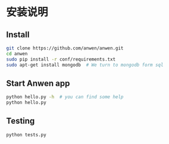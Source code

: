 安装说明
========


## Install

```bash
git clone https://github.com/anwen/anwen.git
cd anwen
sudo pip install -r conf/requirements.txt
sudo apt-get install mongodb  # We turn to mongodb form sql
```


## Start Anwen app

```bash
python hello.py -h  # you can find some help
python hello.py
```


## Testing

```bash
python tests.py
```